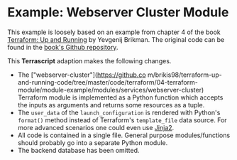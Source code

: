 # Example: Webserver Cluster Module

This example is loosely based on an example from chapter 4 of the book
[Terraform: Up and Running](http://www.terraformupandrunning.com/) by Yevgenij Brikman.
The original code can be found in the
[book's Github repository](https://github.com/brikis98/terraform-up-and-running-code/tree/master/code/terraform/04-terraform-module/module-example).

This **Terrascript** adaption makes the following changes.

* The ["webserver-cluster"](https://github.co m/brikis98/terraform-up-and-running-code/tree/master/code/terraform/04-terraform-module/module-example/modules/services/webserver-cluster)
  Terraform module is implemented as a Python function which accepts the inputs as
  arguments and returns some resources as a tuple.
* The `user_data` of the `launch_configuration` is rendered with Python's `format()`
  method instead of Terraform's `template_file` data source. For more advanced
  scenarios one could even use [Jinja2](https://pypi.python.org/pypi/Jinja2).
* All code is contained in a single file. General purpose modules/functions should
  probably go into a separate Python module.
* The backend database has been omitted.

